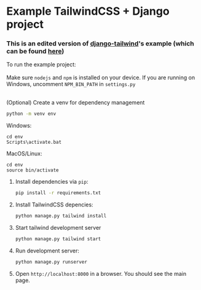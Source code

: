 # Example TailwindCSS + Django project

### This is an edited version of [django-tailwind](https://github.com/timonweb/django-tailwind/)'s example (which can be found [here](https://github.com/timonweb/django-tailwind/tree/master/example))
To run the example project:<br><br>
Make sure `nodejs` and `npm` is installed on your device. If you are running on Windows, uncomment `NPM_BIN_PATH` in `settings.py` 
<br><br>

(Optional) Create a venv for dependency management

```bash
python -m venv env
```


Windows:
   
    cd env
    Scripts\activate.bat

MacOS/Linux:
   
    cd env
    source bin/activate
    

1. Install dependencies via `pip`:
   
    ```bash
    pip install -r requirements.txt
    ```

2. Install TailwindCSS depencies:
   
    ```bash
    python manage.py tailwind install
    ```
    
3. Start tailwind development server

   ```bash
   python manage.py tailwind start
   ```

4. Run development server:

    ```bash
    python manage.py runserver
    ```

5. Open `http://localhost:8000` in a browser. You should see the main page.   
